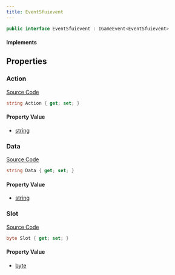 ```yaml
---
title: EventSfuievent
---
```


```csharp
public interface EventSfuievent : IGameEvent<EventSfuievent>
```

#### Implements

## Properties

### Action

[Source Code](https://github.com/swiftly-solution/swiftlys2/blob/main/managed/src/SwiftlyS2.Generated/GameEvents/Interfaces/EventSfuievent.cs#L21)

```csharp
string Action { get; set; }
```

#### Property Value

- [string](https://learn.microsoft.com/dotnet/api/system.string)

### Data

[Source Code](https://github.com/swiftly-solution/swiftlys2/blob/main/managed/src/SwiftlyS2.Generated/GameEvents/Interfaces/EventSfuievent.cs#L26)

```csharp
string Data { get; set; }
```

#### Property Value

- [string](https://learn.microsoft.com/dotnet/api/system.string)

### Slot

[Source Code](https://github.com/swiftly-solution/swiftlys2/blob/main/managed/src/SwiftlyS2.Generated/GameEvents/Interfaces/EventSfuievent.cs#L31)

```csharp
byte Slot { get; set; }
```

#### Property Value

- [byte](https://learn.microsoft.com/dotnet/api/system.byte)

